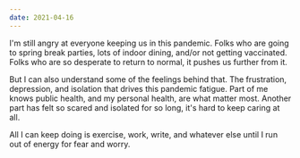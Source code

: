 ```yaml
---
date: 2021-04-16
---
```


I'm still angry at everyone keeping us in this pandemic. Folks who are going to spring break parties, lots of indoor dining, and/or not getting vaccinated. Folks who are so desperate to return to normal, it pushes us further from it.

But I can also understand some of the feelings behind that. The frustration, depression, and isolation that drives this pandemic fatigue. Part of me knows public health, and my personal health, are what matter most. Another part has felt so scared and isolated for so long, it's hard to keep caring at all.

All I can keep doing is exercise, work, write, and whatever else until I run out of energy for fear and worry.
